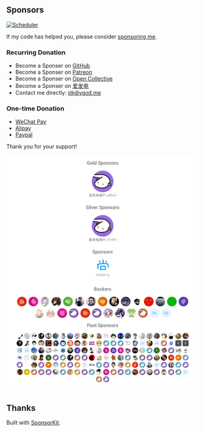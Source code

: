 ## Sponsors

[![Scheduler](https://github.com/DIYgod/sponsors/actions/workflows/scheduler.yml/badge.svg)](https://github.com/DIYgod/sponsors/actions/workflows/scheduler.yml)

If my code has helped you, please consider [sponsoring me](https://github.com/sponsors/DIYgod).

### Recurring Donation

-   Become a Sponser on [GitHub](https://github.com/sponsors/DIYgod)
-   Become a Sponser on [Patreon](https://www.patreon.com/DIYgod)
-   Become a Sponser on [Open Collective](https://opencollective.com/rsshub)
-   Become a Sponser on [爱发电](https://afdian.net/@diygod)
-   Contact me directly: [i@diygod.me](mailto:i@diygod.me)

### One-time Donation

-   [WeChat Pay](https://archive.diygod.me/images/wx.jpg)
-   [Alipay](https://archive.diygod.me/images/zfb.jpg)
-   [Paypal](https://www.paypal.me/DIYgod)

Thank you for your support!

<p align="center">
  <a href="./sponsors.svg">
    <img src='./sponsors.svg'/>
  </a>
</p>

## Thanks

Built with [SponsorKit](https://github.com/antfu/sponsorkit).